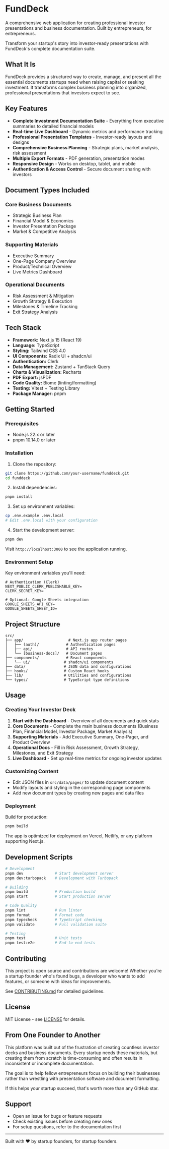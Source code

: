 # FundDeck

A comprehensive web application for creating professional investor presentations and business documentation. Built by entrepreneurs, for entrepreneurs.

Transform your startup's story into investor-ready presentations with FundDeck's complete documentation suite.

## What It Is

FundDeck provides a structured way to create, manage, and present all the essential documents startups need when raising capital or seeking investment. It transforms complex business planning into organized, professional presentations that investors expect to see.

## Key Features

- **Complete Investment Documentation Suite** - Everything from executive summaries to detailed financial models
- **Real-time Live Dashboard** - Dynamic metrics and performance tracking
- **Professional Presentation Templates** - Investor-ready layouts and designs  
- **Comprehensive Business Planning** - Strategic plans, market analysis, risk assessment
- **Multiple Export Formats** - PDF generation, presentation modes
- **Responsive Design** - Works on desktop, tablet, and mobile
- **Authentication & Access Control** - Secure document sharing with investors

## Document Types Included

### Core Business Documents
- Strategic Business Plan
- Financial Model & Economics  
- Investor Presentation Package
- Market & Competitive Analysis

### Supporting Materials
- Executive Summary
- One-Page Company Overview
- Product/Technical Overview
- Live Metrics Dashboard

### Operational Documents  
- Risk Assessment & Mitigation
- Growth Strategy & Execution
- Milestones & Timeline Tracking
- Exit Strategy Analysis

## Tech Stack

- **Framework:** Next.js 15 (React 19)
- **Language:** TypeScript
- **Styling:** Tailwind CSS 4.0
- **UI Components:** Radix UI + shadcn/ui
- **Authentication:** Clerk
- **Data Management:** Zustand + TanStack Query
- **Charts & Visualization:** Recharts
- **PDF Export:** jsPDF
- **Code Quality:** Biome (linting/formatting)
- **Testing:** Vitest + Testing Library
- **Package Manager:** pnpm

## Getting Started

### Prerequisites

- Node.js 22.x or later
- pnpm 10.14.0 or later

### Installation

1. Clone the repository:
```bash
git clone https://github.com/your-username/funddeck.git
cd funddeck
```

2. Install dependencies:
```bash
pnpm install
```

3. Set up environment variables:
```bash
cp .env.example .env.local
# Edit .env.local with your configuration
```

4. Start the development server:
```bash
pnpm dev
```

Visit `http://localhost:3000` to see the application running.

### Environment Setup

Key environment variables you'll need:

```env
# Authentication (Clerk)
NEXT_PUBLIC_CLERK_PUBLISHABLE_KEY=
CLERK_SECRET_KEY=

# Optional: Google Sheets integration
GOOGLE_SHEETS_API_KEY=
GOOGLE_SHEETS_SHEET_ID=
```

## Project Structure

```
src/
├── app/                    # Next.js app router pages
│   ├── (auth)/            # Authentication pages  
│   ├── api/               # API routes
│   └── [business-docs]/   # Document pages
├── components/            # React components
│   └── ui/               # shadcn/ui components
├── data/                 # JSON data and configurations
├── hooks/                # Custom React hooks
├── lib/                  # Utilities and configurations
└── types/                # TypeScript type definitions
```

## Usage

### Creating Your Investor Deck

1. **Start with the Dashboard** - Overview of all documents and quick stats
2. **Core Documents** - Complete the main business documents (Business Plan, Financial Model, Investor Package, Market Analysis)  
3. **Supporting Materials** - Add Executive Summary, One-Pager, and Product Overview
4. **Operational Docs** - Fill in Risk Assessment, Growth Strategy, Milestones, and Exit Strategy
5. **Live Dashboard** - Set up real-time metrics for ongoing investor updates

### Customizing Content

- Edit JSON files in `src/data/pages/` to update document content
- Modify layouts and styling in the corresponding page components
- Add new document types by creating new pages and data files

### Deployment

Build for production:
```bash
pnpm build
```

The app is optimized for deployment on Vercel, Netlify, or any platform supporting Next.js.

## Development Scripts

```bash
# Development
pnpm dev              # Start development server
pnpm dev:turbopack    # Development with Turbopack

# Building
pnpm build            # Production build  
pnpm start            # Start production server

# Code Quality
pnpm lint             # Run linter
pnpm format           # Format code
pnpm typecheck        # TypeScript checking
pnpm validate         # Full validation suite

# Testing  
pnpm test             # Unit tests
pnpm test:e2e         # End-to-end tests
```

## Contributing

This project is open source and contributions are welcome! Whether you're a startup founder who's found bugs, a developer who wants to add features, or someone with ideas for improvements.

See [CONTRIBUTING.md](CONTRIBUTING.md) for detailed guidelines.

## License

MIT License - see [LICENSE](LICENSE) for details.

## From One Founder to Another

This platform was built out of the frustration of creating countless investor decks and business documents. Every startup needs these materials, but creating them from scratch is time-consuming and often results in inconsistent or incomplete documentation.

The goal is to help fellow entrepreneurs focus on building their businesses rather than wrestling with presentation software and document formatting.

If this helps your startup succeed, that's worth more than any GitHub star.

## Support

- Open an issue for bugs or feature requests
- Check existing issues before creating new ones
- For setup questions, refer to the documentation first

---

Built with ❤️ by startup founders, for startup founders.